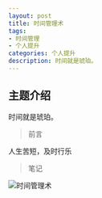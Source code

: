 ```yaml
---
layout: post
title: 时间管理术
tags:
- 时间管理
- 个人提升
categories: 个人提升
description: 时间就是琥珀。
---
```

## 主题介绍

时间就是琥珀。

<!-- more -->

> 前言

人生苦短，及时行乐

> 笔记

![时间管理术](http://ww4.sinaimg.cn/large/006tNc79ly1g44dc0riz7j32az0u0kez.jpg)


